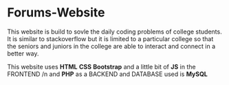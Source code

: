 # Forums-Website

This website is build to sovle the daily coding problems of college students. It is similar to stackoverflow but it is limited to a particular college so that the seniors and juniors in the college are able to interact and connect in a better way.

This website uses <b>HTML</b> <b>CSS</b> <b>Bootstrap</b> and a little bit of <b>JS</b> in the FRONTEND /n and  <b>PHP</b> as a BACKEND and DATABASE used is <b>MySQL</b>
